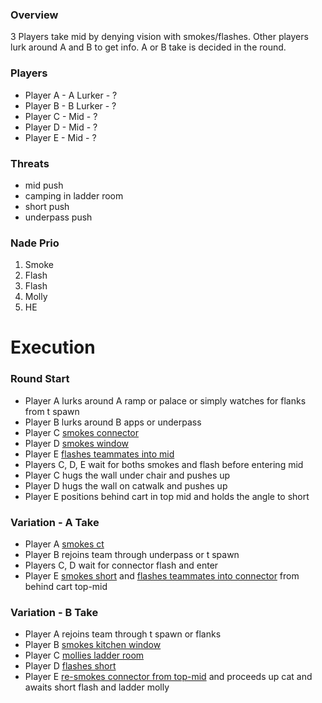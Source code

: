 ### Overview
3 Players take mid by denying vision with smokes/flashes. Other players lurk around A and B to get info. A or B take is decided in the round.

### Players
- Player A - A Lurker - ?
- Player B - B Lurker - ?
- Player C - Mid - ?
- Player D - Mid - ?
- Player E - Mid - ?

### Threats
- mid push
- camping in ladder room
- short push
- underpass push

### Nade Prio
1. Smoke
2. Flash
3. Flash
4. Molly
5. HE

# Execution
### Round Start
- Player A lurks around A ramp or palace or simply watches for flanks from t spawn
- Player B lurks around B apps or underpass
- Player C [smokes connector](https://csnades.gg/mirage/smokes/connector-from-t-spawn-b)
- Player D [smokes window](https://csnades.gg/mirage/smokes/window-from-t-spawn-d)
- Player E [flashes teammates into mid](https://csnades.gg/mirage/flashbangs/mid-from-outside-t-apts)
- Players C, D, E wait for boths smokes and flash before entering mid
- Player C hugs the wall under chair and pushes up
- Player D hugs the wall on catwalk and pushes up
- Player E positions behind cart in top mid and holds the angle to short

### Variation - A Take
- Player A [smokes ct](https://csnades.gg/mirage/smokes/ticket-booth-from-a-ramp)
- Player B rejoins team through underpass or t spawn
- Players C, D wait for connector flash and enter
- Player E [smokes short](https://csnades.gg/mirage/smokes/catwalk-from-top-mid) and [flashes teammates into connector](https://csnades.gg/mirage/flashbangs/connector-from-top-mid-boxes) from behind cart top-mid

### Variation - B Take
- Player A rejoins team through t spawn or flanks
- Player B [smokes kitchen window](https://csnades.gg/mirage/smokes/market-window-from-back-alley)
- Player C [mollies ladder room](https://csnades.gg/mirage/molotovs/top-ladder-from-under-chair)
- Player D [flashes short](https://csnades.gg/mirage/flashbangs/b-short-from-catwalk)
- Player E [re-smokes connector from top-mid](https://www.reddit.com/r/cs2/s/ti6NL522qB) and proceeds up cat and awaits short flash and ladder molly

